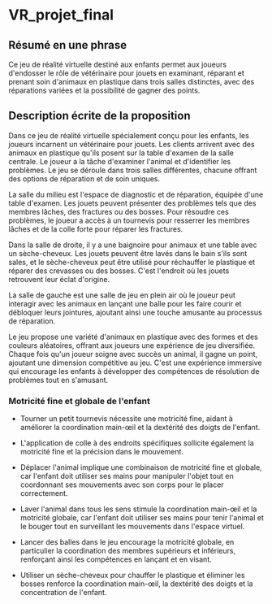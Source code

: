 # VR_projet_final

## Résumé en une phrase 

Ce jeu de réalité virtuelle destiné aux enfants permet aux joueurs d'endosser le rôle de vétérinaire pour jouets en examinant, réparant et prenant soin d'animaux en plastique dans trois salles distinctes, avec des réparations variées et la possibilité de gagner des points.

## Description écrite de la proposition 
Dans ce jeu de réalité virtuelle spécialement conçu pour les enfants, les joueurs incarnent un vétérinaire pour jouets. Les clients arrivent avec des animaux en plastique qu'ils posent sur la table d'examen de la salle centrale. Le joueur a la tâche d'examiner l'animal et d'identifier les problèmes. Le jeu se déroule dans trois salles différentes, chacune offrant des options de réparation et de soin uniques.

La salle du milieu est l'espace de diagnostic et de réparation, équipée d'une table d'examen. Les jouets peuvent présenter des problèmes tels que des membres lâches, des fractures ou des bosses. Pour résoudre ces problèmes, le joueur a accès à un tournevis pour resserrer les membres lâches et de la colle forte pour réparer les fractures.

Dans la salle de droite, il y a une baignoire pour animaux et une table avec un sèche-cheveux. Les jouets peuvent être lavés dans le bain s'ils sont sales, et le sèche-cheveux peut être utilisé pour réchauffer le plastique et réparer des crevasses ou des bosses. C'est l'endroit où les jouets retrouvent leur éclat d'origine.

La salle de gauche est une salle de jeu en plein air où le joueur peut interagir avec les animaux en lançant une balle pour les faire courir et débloquer leurs jointures, ajoutant ainsi une touche amusante au processus de réparation.

Le jeu propose une variété d'animaux en plastique avec des formes et des couleurs aléatoires, offrant aux joueurs une expérience de jeu diversifiée. Chaque fois qu'un joueur soigne avec succès un animal, il gagne un point, ajoutant une dimension compétitive au jeu. C'est une expérience immersive qui encourage les enfants à développer des compétences de résolution de problèmes tout en s'amusant.

### Motricité fine et globale de l'enfant

- Tourner un petit tournevis nécessite une motricité fine, aidant à améliorer la coordination main-œil et la dextérité des doigts de l'enfant.

- L'application de colle à des endroits spécifiques sollicite également la motricité fine et la précision dans le mouvement.

- Déplacer l'animal implique une combinaison de motricité fine et globale, car l'enfant doit utiliser ses mains pour manipuler l'objet tout en coordonnant ses mouvements avec son corps pour le placer correctement.

- Laver l'animal dans tous les sens stimule la coordination main-œil et la motricité globale, car l'enfant doit utiliser ses mains pour tenir l'animal et le bouger tout en surveillant les mouvements dans l'espace virtuel.

- Lancer des balles dans le jeu encourage la motricité globale, en particulier la coordination des membres supérieurs et inférieurs, renforçant ainsi les compétences en lançant et en visant.

- Utiliser un sèche-cheveux pour chauffer le plastique et éliminer les bosses renforce la coordination main-œil, la dextérité des doigts et la concentration de l'enfant.
